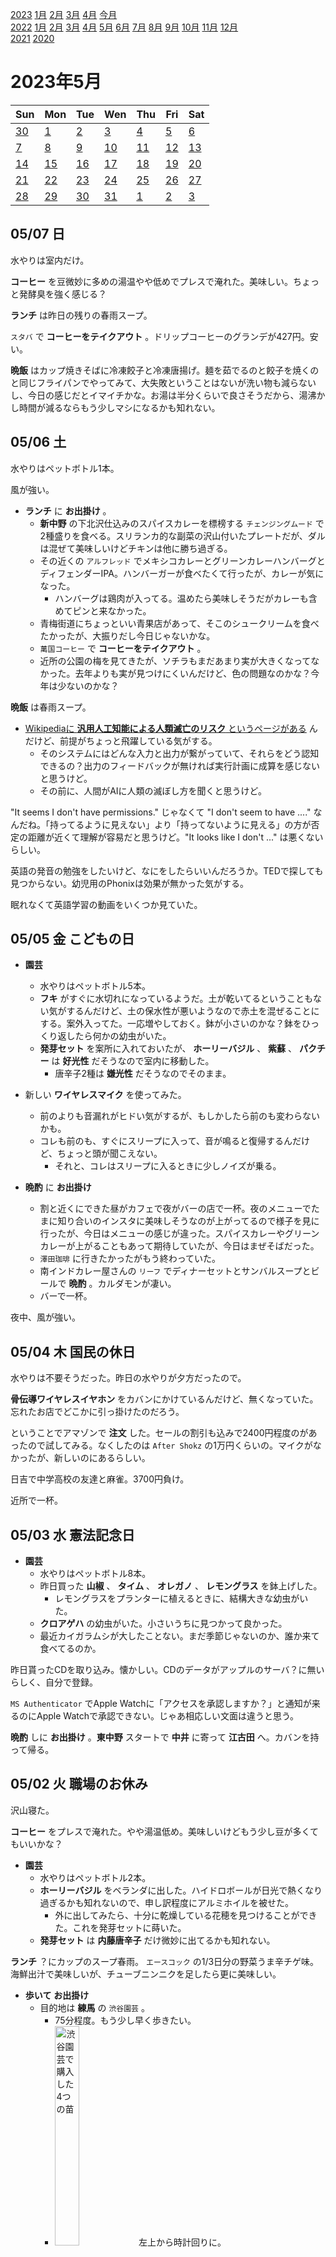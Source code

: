 [2023](README.md#2023) [1月](2023-01.md) [2月](2023-02.md) [3月](2023-03.md) [4月](2023-04.md) [今月](2023-05.md)  
[2022](README.md#2022) [1月](2022-01.md) [2月](2022-02.md) [3月](2022-03.md) [4月](2022-04.md) [5月](2022-05.md) [6月](2022-06.md) [7月](2022-07.md) [8月](2022-08.md) [9月](2022-09.md) [10月](2022-10.md) [11月](2022-11.md) [12月](2022-12.md)  
[2021](README.md#2021) [2020](README.md#2020)  

2023年5月
=========

|Sun|Mon|Tue|Wen|Thu|Fri|Sat|
|---|---|---|---|---|---|---|
|[30](2023-04.md#0430-日)|[1](#0501-月)|[2](#0502-火)|[3](#0503-水)|[4](#0504-木)|[5](#0505-金)|[6](#0506-土)|
|[7](#0507-日)|[8](#0508-月)|[9](#0509-火)|[10](#0510-水)|[11](#0511-木)|[12](#0512-金)|[13](#0513-土)|
|[14](#0514-日)|[15](#0515-月)|[16](#0516-火)|[17](#0517-水)|[18](#0518-木)|[19](#0519-金)|[20](#0520-土)|
|[21](#0521-日)|[22](#0522-月)|[23](#0523-火)|[24](#0524-水)|[25](#0525-木)|[26](#0526-金)|[27](#0527-土)|
|[28](#0528-日)|[29](#0529-月)|[30](#0530-火)|[31](#0531-水)|[1](2023-06.md#0601-木)|[2](2023-06.md#0602-金)|[3](2023-06.md#0603-土)|

05/07 日
--------

水やりは室内だけ。

__コーヒー__ を豆微妙に多めの湯温やや低めでプレスで淹れた。美味しい。ちょっと発酵臭を強く感じる？

__ランチ__ は昨日の残りの春雨スープ。

`スタバ` で __コーヒーをテイクアウト__ 。ドリップコーヒーのグランデが427円。安い。

__晩飯__ はカップ焼きそばに冷凍餃子と冷凍唐揚げ。麺を茹でるのと餃子を焼くのと同じフライパンでやってみて、大失敗ということはないが洗い物も減らないし、今日の感じだとイマイチかな。お湯は半分くらいで良さそうだから、湯沸かし時間が減るならもう少しマシになるかも知れない。

05/06 土
--------

水やりはペットボトル1本。

風が強い。

- __ランチ__ に __お出掛け__ 。
  - __新中野__ の下北沢仕込みのスパイスカレーを標榜する `チェンジングムード` で2種盛りを食べる。スリランカ的な副菜の沢山付いたプレートだが、ダルは混ぜて美味しいけどチキンは他に勝ち過ぎる。
  - その近くの `アルフレッド` でメキシコカレーとグリーンカレーハンバーグとディフェンダーIPA。ハンバーガーが食べたくて行ったが、カレーが気になった。
    - ハンバーグは鶏肉が入ってる。温めたら美味しそうだがカレーも含めてピンと来なかった。
  - 青梅街道にちょっといい青果店があって、そこのシュークリームを食べたかったが、大振りだし今日じゃないかな。
  - `萬国コーヒー` で __コーヒーをテイクアウト__ 。
  - 近所の公園の梅を見てきたが、ソチラもまだあまり実が大きくなってなかった。去年よりも実が見つけにくいんだけど、色の問題なのかな？今年は少ないのかな？

__晩飯__ は春雨スープ。

- [Wikipediaに __汎用人工知能による人類滅亡のリスク__ というページがある](https://ja.wikipedia.org/wiki/%E6%B1%8E%E7%94%A8%E4%BA%BA%E5%B7%A5%E7%9F%A5%E8%83%BD%E3%81%AB%E3%82%88%E3%82%8B%E4%BA%BA%E9%A1%9E%E6%BB%85%E4%BA%A1%E3%81%AE%E3%83%AA%E3%82%B9%E3%82%AF) んだけど、前提がちょっと飛躍している気がする。
  - そのシステムにはどんな入力と出力が繋がっていて、それらをどう認知できるの？出力のフィードバックが無ければ実行計画に成算を感じないと思うけど。
  - その前に、人間がAIに人類の滅ぼし方を聞くと思うけど。

"It seems I don't have permissions." じゃなくて "I don't seem to have ...." なんだね。「持ってるように見えない」より「持ってないように見える」の方が否定の距離が近くて理解が容易だと思うけど。"It looks like I don't ..." は悪くないらしい。

英語の発音の勉強をしたいけど、なにをしたらいいんだろうか。TEDで探しても見つからない。幼児用のPhonixは効果が無かった気がする。

眠れなくて英語学習の動画をいくつか見ていた。

05/05 金 こどもの日
--------

- __園芸__
  - 水やりはペットボトル5本。
  - __フキ__ がすぐに水切れになっているようだ。土が乾いてるということもない気がするんだけど、土の保水性が悪いようなので赤土を混ぜることにする。案外入ってた。一応増やしておく。鉢が小さいのかな？鉢をひっくり返したら何かの幼虫がいた。
  - __発芽セット__ を案所に入れておいたが、 __ホーリーバジル__ 、 __紫蘇__ 、 __パクチー__ は __好光性__ だそうなので室内に移動した。
    - 唐辛子2種は __嫌光性__ だそうなのでそのまま。

- 新しい __ワイヤレスマイク__ を使ってみた。
  - 前のよりも音漏れがヒドい気がするが、もしかしたら前のも変わらないかも。
  - コレも前のも、すぐにスリープに入って、音が鳴ると復帰するんだけど、ちょっと頭が聞こえない。
    - それと、コレはスリープに入るときに少しノイズが乗る。

- __晩酌__ に __お出掛け__
  - 割と近くにできた昼がカフェで夜がバーの店で一杯。夜のメニューでたまに知り合いのインスタに美味しそうなのが上がってるので様子を見に行ったが、今日はメニューの感じが違った。スパイスカレーやグリーンカレーが上がることもあって期待していたが、今日はまぜそばだった。
  - `澤田珈琲` に行きたかったがもう終わっていた。
  - 南インドカレー屋さんの `リーフ` でディナーセットとサンバルスープとビールで __晩酌__ 。カルダモンが凄い。
  - バーで一杯。

夜中、風が強い。

05/04 木 国民の休日
--------

水やりは不要そうだった。昨日の水やりが夕方だったので。

__骨伝導ワイヤレスイヤホン__ をカバンにかけているんだけど、無くなっていた。忘れたお店でどこかに引っ掛けたのだろう。

ということでアマゾンで __注文__ した。セールの割引も込みで2400円程度のがあったので試してみる。なくしたのは `After Shokz` の1万円くらいの。マイクがなかったが、新しいのにあるらしい。

日吉で中学高校の友達と麻雀。3700円負け。

近所で一杯。

05/03 水 憲法記念日
--------

- __園芸__
  - 水やりはペットボトル8本。
  - 昨日買った __山椒__ 、 __タイム__ 、 __オレガノ__ 、 __レモングラス__ を鉢上げした。
    - レモングラスをプランターに植えるときに、結構大きな幼虫がいた。
  - __クロアゲハ__ の幼虫がいた。小さいうちに見つかって良かった。
  - 最近カイガラムシが大したことない。まだ季節じゃないのか、誰か来て食べてるのか。

昨日貰ったCDを取り込み。懐かしい。CDのデータがアップルのサーバ？に無いらしく、自分で登録。

`MS Authenticator` でApple Watchに「アクセスを承認しますか？」と通知が来るのにApple Watchで承認できない。じゃあ相応しい文面は違うと思う。

__晩酌__ しに __お出掛け__ 。__東中野__ スタートで __中井__ に寄って __江古田__ へ。カバンを持って帰る。

05/02 火 職場のお休み
--------

沢山寝た。

__コーヒー__ をプレスで淹れた。やや湯温低め。美味しいけどもう少し豆が多くてもいいかな？

- __園芸__
  - 水やりはペットボトル2本。
  - __ホーリーバジル__ をベランダに出した。ハイドロボールが日光で熱くなり過ぎるかも知れないので、申し訳程度にアルミホイルを被せた。
    - 外に出してみたら、十分に乾燥している花穂を見つけることができた。これを発芽セットに蒔いた。
  - __発芽セット__ は __内藤唐辛子__ だけ微妙に出てるかも知れない。

__ランチ__ ？にカップのスープ春雨。 `エースコック` の1/3日分の野菜うま辛チゲ味。海鮮出汁で美味しいが、チューブニンニクを足したら更に美味しい。

- __歩いて__ __お出掛け__
  - 目的地は __練馬__ の `渋谷園芸` 。
    - 75分程度。もう少し早く歩きたい。
    - <img src='images/%E5%86%99%E7%9C%9F%202023%2D05%2D02%2017%2000%2048.jpg' alt='渋谷園芸で購入した4つの苗' width='30%'> 左上から時計回りに。
    - 小さな __山椒__ が安かったので購入。
    - __越冬__ できなかった __レモングラス__ を購入。次の冬は掘り返して室内で越冬させたい。
    - 花の咲いた __タイム__ を購入。花は初めて見た。料理に使うからコモンタイムが欲しかったが、その表示の苗はなかった。
    - 蕾の付いた __オレガノ__ を購入。蕾は翌日気付いた。ちょっと変わった品種ばかりでどれが料理向きなのか良く分からない。
    - __キューバミント__ を買い忘れた。レモングラスはもう1本欲しかった。
    - __パパイヤ__ 、 __パッションフルーツ__ 、 __チャノキ__ は悩んだが買わなかった。
  - `フルプレ` は火曜定休。
  - `か和もっち` 2号店で __晩酌__ 。軽く済ますはずが、隣のグループの話が面白くて飲み過ぎた。 __テキサスホールデム__ の話をしていた。
  - __江古田__ まで歩いて `ニコラシカ` と `やきとんきむら` へ。
    - ニコラシカにカバンを忘れてきた。
    - きむらのお客さんがバンドをやってて、その __サインCD__ を売って貰うというのが今日の目的の半分。
      - 宛名を入れて貰わなかった。
      - そのCDを入れるためにカバンを持って行ったのに、ポケットにしまって疑問を持たないくらいの深酒。役立たず。
      - 割と早めに記憶が無く、代金を払ったかどうか分からない。
  - 途中まで歩いたが、タクシーで帰ったらしい。そこそこ歩いたみたいだけど、タクシー少なかったのかな？

05/01 月 職場のお休み
--------

- __園芸__
  - 水やりはペットボトル3本。
  - 品種の分からない __バジル__ を鉢上げ。去年イチゴを育てた3Lの鉢。

- __お出掛け__
  - ステーキライスとカレーの店というのがいくらか前に出来ていて行列してた。様子を見に行ったら今日も行列してた。凄い。
  - 行きたくて行ってない店はいくつもあるんだけど、今日はお酒を控えめにしたいと思いながら家を出た。ステーキ食べたいというくらいだから大盛りやビュッフェの店に行きたいんだけど思い出せない。
  - 結局大ガード近くの `ゲンサイ` というビストロで __晩酌__ 。ちゃんとした量のお酒を飲むことに。
  - 近所で一軒寄って一杯。
  - コンビニでカップ麵とポテチを漁る。
    - `ファミマ` だと勘違いしていた `天下一品` のコラボ冷凍麺が目当てだったが見つからない。それでもアレコレ沢山購入。
    - 検索して `ローソン` へ行き、目当ての品物と色々購入。

一番近いワインバーが1, 2, 3と休みで平和。

__夜食__ に天下一品の冷凍麵。500円は少し高いかな？製造機械が使い回せなかったり、コラボでお金がかかったり、ということもあるだろうから、将来はこのクオリティでもう少し安くなるかも知れない。天一は中野店で公式の冷凍麺が買える。800円弱だったと思う。ローソンのはレンチンで済んで、公式のは鍋が2個必要だが、それでもこれだけ品質の差があればもう少し値段も差が欲しい。

`サトウのごはん` も買ってきて一緒に食べた。テーブルマークので十分美味しいと思うので普段はそうしてるが、久しぶりに食べてみて、倍の値段に納得できる差がある。

一昨日東中野の家系ラーメン屋で差し入れをテイクアウトした。その時に知り合いがライスにニンニクと豆板醤を乗せていて驚いたが、美味しそうだったので真似してみたかった。天一の卓上調味料にもニンニクと豆板醤を合わせたようなのがあって、バッチリ合う。

<!-- cSpell:words Shokz -->
